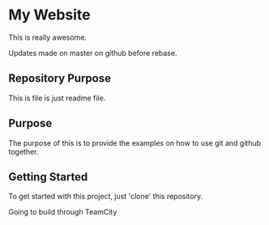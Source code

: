 # My Website

This is really awesome.


Updates made on master on github before rebase.

## Repository Purpose

This is file is just readme file.

## Purpose

The purpose of this is to provide the examples on
how to use git and github together.

## Getting Started

To get started with this project, just 'clone' this repository.

Going to build through TeamCity